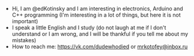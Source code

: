 - Hi, I am @edKotinsky and I am interesting in electronics, Arduino and C++ programming (I'm interesting in a lot of things, but here it is not important)
- I speak a little English and I study (do not laugh at me if I don't understand or I am wrong, and I will be thankful if you tell me about my mistakes)
- How to reach me: https://vk.com/dudewhodied or mrkotofey@inbox.ru

<!---
edKotinsky/edKotinsky is a ✨ special ✨ repository because its `README.md` (this file) appears on your GitHub profile.
You can click the Preview link to take a look at your changes.
--->

